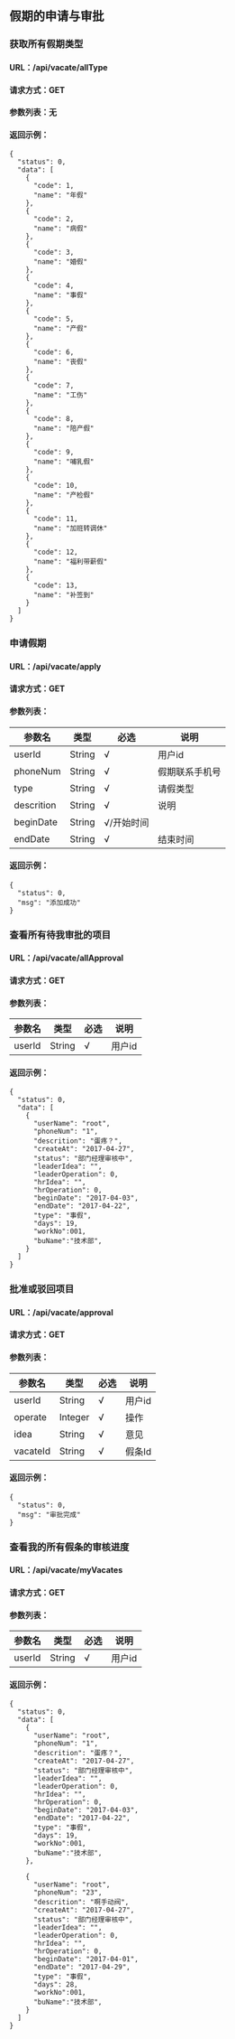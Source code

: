 ## 假期的申请与审批

### 获取所有假期类型
#### URL：/api/vacate/allType
#### 请求方式：GET
#### 参数列表：无
#### 返回示例：
```
{
  "status": 0,
  "data": [
    {
      "code": 1,
      "name": "年假"
    },
    {
      "code": 2,
      "name": "病假"
    },
    {
      "code": 3,
      "name": "婚假"
    },
    {
      "code": 4,
      "name": "事假"
    },
    {
      "code": 5,
      "name": "产假"
    },
    {
      "code": 6,
      "name": "丧假"
    },
    {
      "code": 7,
      "name": "工伤"
    },
    {
      "code": 8,
      "name": "陪产假"
    },
    {
      "code": 9,
      "name": "哺乳假"
    },
    {
      "code": 10,
      "name": "产检假"
    },
    {
      "code": 11,
      "name": "加班转调休"
    },
    {
      "code": 12,
      "name": "福利带薪假"
    },
    {
      "code": 13,
      "name": "补签到"
    }
  ]
}
```

### 申请假期
#### URL：/api/vacate/apply
#### 请求方式：GET
#### 参数列表：

参数名|类型|必选|说明
-----|---|----|---|
userId|String|√|用户id
phoneNum|String|√|假期联系手机号
type|String|√|请假类型
descrition|String|√|说明
beginDate|String|√/开始时间
endDate|String|√|结束时间

#### 返回示例：
```
{
  "status": 0,
  "msg": "添加成功"
}
```

### 查看所有待我审批的项目
#### URL：/api/vacate/allApproval
#### 请求方式：GET
#### 参数列表：

参数名|类型|必选|说明
-----|---|----|---|
userId|String|√|用户id

#### 返回示例：
```
{
  "status": 0,
  "data": [
    {
      "userName": "root",
      "phoneNum": "1",
      "descrition": "蛋疼？",
      "createAt": "2017-04-27",
      "status": "部门经理审核中",
      "leaderIdea": "",
      "leaderOperation": 0,
      "hrIdea": "",
      "hrOperation": 0,
      "beginDate": "2017-04-03",
      "endDate": "2017-04-22",
      "type": "事假",
      "days": 19,
      "workNo":001,
      "buName":"技术部",
    }
  ]
}
```

### 批准或驳回项目
#### URL：/api/vacate/approval
#### 请求方式：GET
#### 参数列表：

参数名|类型|必选|说明
-----|---|----|---|
userId|String|√|用户id
operate|Integer|√|操作|1、2
idea|String|√|意见
vacateId|String|√|假条Id

#### 返回示例：
```
{
  "status": 0,
  "msg": "审批完成"
}
```

### 查看我的所有假条的审核进度
#### URL：/api/vacate/myVacates
#### 请求方式：GET
#### 参数列表：

参数名|类型|必选|说明
-----|---|----|---|
userId|String|√|用户id

#### 返回示例：
```
{
  "status": 0,
  "data": [
    {
      "userName": "root",
      "phoneNum": "1",
      "descrition": "蛋疼？",
      "createAt": "2017-04-27",
      "status": "部门经理审核中",
      "leaderIdea": "",
      "leaderOperation": 0,
      "hrIdea": "",
      "hrOperation": 0,
      "beginDate": "2017-04-03",
      "endDate": "2017-04-22",
      "type": "事假",
      "days": 19,
      "workNo":001,
      "buName":"技术部",
    },

    {
      "userName": "root",
      "phoneNum": "23",
      "descrition": "啊手动阀",
      "createAt": "2017-04-27",
      "status": "部门经理审核中",
      "leaderIdea": "",
      "leaderOperation": 0,
      "hrIdea": "",
      "hrOperation": 0,
      "beginDate": "2017-04-01",
      "endDate": "2017-04-29",
      "type": "事假",
      "days": 28,
      "workNo":001,
      "buName":"技术部",
    }
  ]
}
```
